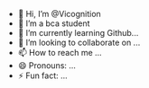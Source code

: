 - 👋 Hi, I’m @Vicognition
- 👀 I’m a bca student
- 🌱 I’m currently learning Github...
- 💞️ I’m looking to collaborate on ...
- 📫 How to reach me ...
- 😄 Pronouns: ...
- ⚡ Fun fact: ...

<!---
Vivek409debug/Vivek409debug is a ✨ special ✨ repository because its `README.md` (this file) appears on your GitHub profile.
You can click the Preview link to take a look at your changes.
--->
